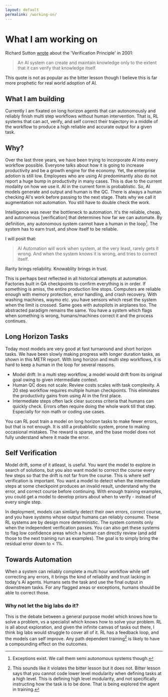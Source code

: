 ```yaml
---
layout: default
permalink: /working-on/
---
```

# What I am working on

Richard Sutton [wrote](http://incompleteideas.net/IncIdeas/KeytoAI.html) about the 'Verification Principle' in 2001: 

> An AI system can create and maintain knowledge only to the extent that it can verify that knowledge itself.

This quote is not as popular as the bitter lesson though I believe this is far more prophetic for real world adoption of AI. 

## What I am building

Currently I am fixated on long horizon agents that can autonomously and reliably finish multi step workflows without human intervention. That is, RL systems that can act, verify, and self correct their trajectory in a middle of the workflow to produce a high reliable and accurate output for a given task.

## Why?
Over the last three years, we have been trying to incorporate AI into every workflow possible. Everyone talks about how it is going to increase productivity and be a growth engine for the economy. Yet, the enterprise adotion is still low. Employees who are using AI predominantly also do not report a huge bump in productivity in many cases. This is due to the current modality on how we use it. AI in the current form is probablistic. So, AI models generate and output and human is the QC. There is always a human checking AI's work before passing to the next stage. Thats why we call it augmentation not automation. You still have to double check the work. 

Intelligence was never the bottleneck to automation. It's the reliable, cheap, and autonomous [verification] that determines how far we can automate. By definition, any autonomous system cannot have a human in the loop[^1]. The system has to earn trust, and show itself to be reliable. 

I will posit that: 

> AI Automation will work when system, at the very least, rarely gets it wrong. And when the system knows it is wrong, and tries to correct itself. 

Rarity brings reliability. Knowablity brings in trust. 

This is perhaps best reflected in all historical attempts at automation. Factories built in QA checkpoints to confirm everything is in order. If something is amiss, the entire production line stops. Computers are reliable enough with memory protection, error handling, and crash recovery. With washing machines, waymo etc. you have sensors which reset the system when the limit is crossed. Same goes with autopilots in airplanes too. The abstracted paradigm remains the same. You have a system which flags when something is wrong, humans/machines correct it and the process continues. 

## Long Horizon Tasks

Today most models are very good at fast turnaround and short horizon tasks. We have been slowly making progress with longer duration tasks, as shown in this METR report. With long horizon and multi step workflows, it is hard to keep a human in the loop for several reasons. 

- Model drift: In a multi step workflow, a model would drift from its original goal owing to given intermediate context.
- Human QC does not scale: Review costs scales with task complexity. A 20 step workflow requires multiple human checkpoints. This eliminates the productivity gains from using AI in the first place. 
- Intermediate steps often lack clear success criteria that humans can quickly check. Errors often require doing the whole work till that step. Especially for non math or coding use cases. 

You can RL post train a model on long horizon tasks to make fewer errors, but that is not enough. It is still a probablistic system, prone to making occasional mistakes. The reward is sparse, and the base model does not fully understand where it made the error. 

## Self Verification
Model drift, some of it atleast, is useful. You want the model to explore in search of solutions, but you also want model to correct the course every few steps so that the drift is not far from the course. This is where self verification is important. You want a model to detect when the intermediate steps at some checkpoint produces an invalid result, understand why the error, and correct course before continuing. With enough training examples, you could get a model to develop priors about when to verify - instead of every single step. 

In deployment, models can similarly detect their own errors, correct course, and you have systems whose output humans can reliably consume. These RL systems are by design more deterministic. The system commits only when the independent verification passes. You can also get these systems to flag low confidence areas which a human can directly review (and add those to the next training run as examples). The goal is to simply bring the residual error down to < 1%. 

## Towards Automation
When a system can reliably complete a multi hour workflow while self correcting any errors, it brings the kind of reliablity and trust lacking in today's AI agents. Humans sets the task and use the final output in downstream tasks. For any flagged areas or exceptions, humans should be able to correct those. 

### Why not let the big labs do it?
This is the debate between a general purpose model which knows how to solve a problem, vs a specialist which knows how to solve your problem. RL is all about exploration, and given the infinite canvas of tasks out there, I think big labs would struggle to cover all of it. 
RL has a feedback loop, and the models can self improve. Any path dependent training[^2] is likely to have a compounding effect on the outcomes. 




[^1]: Exceptions exist. We call them semi autonomous systems though. 

[^2]: This sounds like it violates the bitter lesson but it does not. Bitter lesson says that you cannot code lower level modularity when defining tasks at a high level. This is defining high level modularity, and not specifically instructing how the task is to be done. That is being explored the agent in training. 